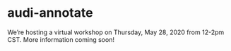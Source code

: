 # audi-annotate
We’re hosting a virtual workshop on Thursday, May 28, 2020 from 12-2pm CST. More information coming soon!
